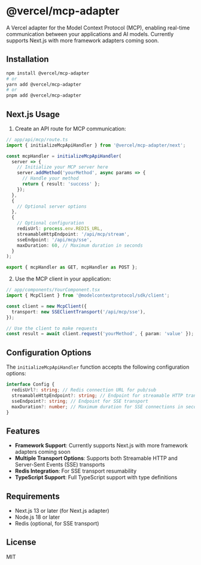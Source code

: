 # @vercel/mcp-adapter

A Vercel adapter for the Model Context Protocol (MCP), enabling real-time communication between your applications and AI models. Currently supports Next.js with more framework adapters coming soon.

## Installation

```bash
npm install @vercel/mcp-adapter
# or
yarn add @vercel/mcp-adapter
# or
pnpm add @vercel/mcp-adapter
```

## Next.js Usage

1. Create an API route for MCP communication:

```typescript
// app/api/mcp/route.ts
import { initializeMcpApiHandler } from '@vercel/mcp-adapter/next';

const mcpHandler = initializeMcpApiHandler(
  server => {
    // Initialize your MCP server here
    server.addMethod('yourMethod', async params => {
      // Handle your method
      return { result: 'success' };
    });
  },
  {
    // Optional server options
  },
  {
    // Optional configuration
    redisUrl: process.env.REDIS_URL,
    streamableHttpEndpoint: '/api/mcp/stream',
    sseEndpoint: '/api/mcp/sse',
    maxDuration: 60, // Maximum duration in seconds
  }
);

export { mcpHandler as GET, mcpHandler as POST };
```

2. Use the MCP client in your application:

```typescript
// app/components/YourComponent.tsx
import { McpClient } from '@modelcontextprotocol/sdk/client';

const client = new McpClient({
  transport: new SSEClientTransport('/api/mcp/sse'),
});

// Use the client to make requests
const result = await client.request('yourMethod', { param: 'value' });
```

## Configuration Options

The `initializeMcpApiHandler` function accepts the following configuration options:

```typescript
interface Config {
  redisUrl?: string; // Redis connection URL for pub/sub
  streamableHttpEndpoint?: string; // Endpoint for streamable HTTP transport
  sseEndpoint?: string; // Endpoint for SSE transport
  maxDuration?: number; // Maximum duration for SSE connections in seconds
}
```

## Features

- **Framework Support**: Currently supports Next.js with more framework adapters coming soon
- **Multiple Transport Options**: Supports both Streamable HTTP and Server-Sent Events (SSE) transports
- **Redis Integration**: For SSE transport resumability
- **TypeScript Support**: Full TypeScript support with type definitions

## Requirements

- Next.js 13 or later (for Next.js adapter)
- Node.js 18 or later
- Redis (optional, for SSE transport)

## License

MIT
